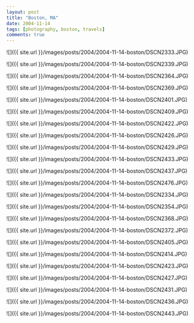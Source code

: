 ```yaml
---
layout: post
title: "Boston, MA"
date: 2004-11-14
tags: [photography, boston, travels]
comments: true
---
```

![]({{ site.url }}/images/posts/2004/2004-11-14-boston/DSCN2333.JPG)

![]({{ site.url }}/images/posts/2004/2004-11-14-boston/DSCN2339.JPG)

![]({{ site.url }}/images/posts/2004/2004-11-14-boston/DSCN2364.JPG)

![]({{ site.url }}/images/posts/2004/2004-11-14-boston/DSCN2369.JPG)

![]({{ site.url }}/images/posts/2004/2004-11-14-boston/DSCN2401.JPG)

![]({{ site.url }}/images/posts/2004/2004-11-14-boston/DSCN2409.JPG)

![]({{ site.url }}/images/posts/2004/2004-11-14-boston/DSCN2422.JPG)

![]({{ site.url }}/images/posts/2004/2004-11-14-boston/DSCN2426.JPG)

![]({{ site.url }}/images/posts/2004/2004-11-14-boston/DSCN2429.JPG)

![]({{ site.url }}/images/posts/2004/2004-11-14-boston/DSCN2433.JPG)

![]({{ site.url }}/images/posts/2004/2004-11-14-boston/DSCN2437.JPG)

![]({{ site.url }}/images/posts/2004/2004-11-14-boston/DSCN2476.JPG)

![]({{ site.url }}/images/posts/2004/2004-11-14-boston/DSCN2334.JPG)

![]({{ site.url }}/images/posts/2004/2004-11-14-boston/DSCN2354.JPG)

![]({{ site.url }}/images/posts/2004/2004-11-14-boston/DSCN2368.JPG)

![]({{ site.url }}/images/posts/2004/2004-11-14-boston/DSCN2372.JPG)

![]({{ site.url }}/images/posts/2004/2004-11-14-boston/DSCN2405.JPG)

![]({{ site.url }}/images/posts/2004/2004-11-14-boston/DSCN2414.JPG)

![]({{ site.url }}/images/posts/2004/2004-11-14-boston/DSCN2423.JPG)

![]({{ site.url }}/images/posts/2004/2004-11-14-boston/DSCN2427.JPG)

![]({{ site.url }}/images/posts/2004/2004-11-14-boston/DSCN2431.JPG)

![]({{ site.url }}/images/posts/2004/2004-11-14-boston/DSCN2436.JPG)

![]({{ site.url }}/images/posts/2004/2004-11-14-boston/DSCN2443.JPG)

